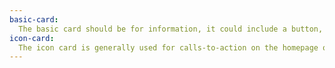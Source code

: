 ```yaml
---
basic-card:
  The basic card should be for information, it could include a button, but is never a link itself.
icon-card:
  The icon card is generally used for calls-to-action on the homepage or highlights on inside pages.
---
```

